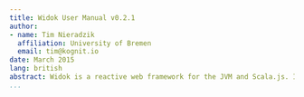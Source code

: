 ```yaml
---
title: Widok User Manual v0.2.1
author:
- name: Tim Nieradzik
  affiliation: University of Bremen
  email: tim@kognit.io
date: March 2015
lang: british
abstract: Widok is a reactive web framework for the JVM and Scala.js. It enables you to develop interactive client-server applications entirely in Scala. The client code is transpiled to JavaScript, while sharing the same interfaces on the server. Abstractions such as *widgets* and reactive data structures allow for concise and reliable code. Widok ships native bindings for popular CSS frameworks which let you iterate faster.
...
```

